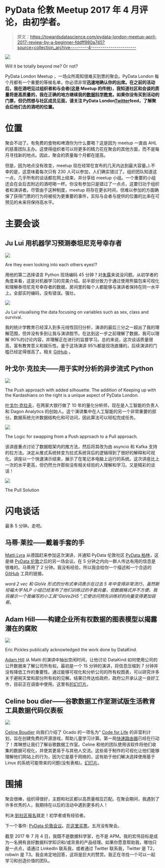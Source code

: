 # PyData 伦敦 Meetup 2017 年 4 月评论，由初学者。

> 原文：<https://towardsdatascience.com/pydata-london-meetup-april-2017-review-by-a-beginner-fddff980a745?source=collection_archive---------4----------------------->

![](img/d3954a5e0e6b456d28a1a4e087695f9e.png)

Will it be totally beyond me? Or not?

PyData London Meetup ，一场众所周知很难买到票的聚会。PyData London 每个月都有一个重要的等候名单，你必须非常**迅速地确认你的出席。在之前的活动后，我在酒吧见过组织者和与会者(这是 Meetup 的传统)，我知道社区和会谈的质量将是高质量的，我在正确的地方继续我的[数据科学教育](https://medium.com/towards-data-science/from-graduate-to-data-science-how-to-get-a-job-that-doesnt-yet-exist-adb0581735f3)。如果你没有买到活动的门票，但仍然想与社区成员见面，请关注 PyData London[Twitter](https://twitter.com/pydatalondon)feed，了解聚会后他们去的酒吧的位置。**

# 位置

聚会不动了。有免费的食物和啤酒你为什么要喝？这是因为 meetup 一直由 AHL 的慈善团队主办。这使得组织者可以将更多的精力花在聚会的其他方面，而不是每月寻找新的地点。因此，聚会的质量每个月都在提高。

但是，因为地点没有改变，meetup 现在经常在宣布的几天内达到最大容量。).不幸的是，这意味着每次只有 230 人可以参加，人们确实错过了。组织团队知道这一点，几乎所有的谈话都在网上结束，并分享给 meetup 小组。一个重要的小组还会在会后去附近的酒吧喝一杯。你没有参加只是错过了一点点，这要归功于组织者和演讲者。尽管由于这种制度，meetup 将存在更长时间，但难以参加的方面确保了获得门票的行为将被视为更重要的事件，实际与会者与提供的位置的比率在可预见的未来将保持高水平。

# 主要会谈

## Ju Lui 用机器学习预测泰坦尼克号幸存者

![](img/afcd08438cefdb89bbb44cf16df34d84.png)

Are they even looking into each others eyes!?

用他的第二选择语言 Python 现场编码 45 分钟？对[朱露](https://twitter.com/arkh4m)来说没问题。从初学者的角度来看，这是对机器学习的完美介绍。前半部分致力于通过使用熊猫包来可视化和理解泰坦尼克号幸存者的数据，房间里的每个人都能够与演讲者保持在同一水平上。全部实时编码，没有错误。强壮。

![](img/43bed18485d4ac1a4e79284d5036f771.png)

Ju Lui visualising the data focusing on variables such as sex, class and survival.

我的统计学教育已经深入到多元线性回归分析，演讲的最后三分之一超出了我的理解范围，但并没有多到让我与演讲脱节。在达到这一步之前理解了数据，我可以理解 90%的讨论内容，并理解正在进行的监督学习。总的来说，这次谈话质量很高，富有教育意义和娱乐性。鉴于这场演讲 95%都是现场直播的，后续演讲的门槛已经定得很高了。相关 [GitHub](https://github.com/Arkham/jack-dies) 。

## 叶戈尔·克拉夫——用于实时分析的异步流式 Python

![](img/806be7b6b40ca7cff7b68e29d1acf48c.png)

The Push approach with added silhouette. The addition of Keeping up with the Kardashians on the right is a unique aspect of PyData London.

[叶戈尔·克拉夫](https://www.linkedin.com/in/egorkraev/)，在两家大银行做了 10 年的量化分析师，现在是人工智能的负责人和 Dagon Analytics 的创始人。这个演讲集中在人工智能的另一个非常重要的部分。数据系统允许数据结构化和可访问，因此算法可以轻松完成任务。

![](img/606ef79ed2fef37c23fda628c5e79ff2.png)

The Logic for swapping from a Push approach to a Pull approach.

该讲座重点讨论了数据框架内的推方法，然后将其改为由 asyncio 和 Kafka 支持的拉方法。决定从推式系统转变为拉式系统背后的逻辑得到了很好的解释和可视化。讲座以一个快速演示结束，展示了在笔记本电脑上运行的系统。这次讲座比上一次的水平更高，但仍然允许那些没有相关经验的人理解和学习。又是精彩的谈话！

![](img/36c14bf40b8b875646269e731ef57c9c.png)

The Pull Solution

# 闪电谈话

最多 5 分钟。走吧。

## 马蒂·莱拉——戴着手套的手

[Matti Lyra](https://twitter.com/mattilyra) 从德国赶来参加这次演讲，并通知 PyData 伦敦社区 [PyData 柏林](https://pydata.org/berlin2017/)，这是继 [PyData 伦敦](https://pydata.org/london2017/)之后的另一场会议。在 5 分钟之内向一群人传达有用的信息是很难的。马蒂用了 2 分钟。我没有经验，所以我会给你一个描述和一个合适的 [GitHub](https://github.com/mattilyra/glove2h5) 工具的链接。

*word 2 vec 和 GloVe 形式的分布式单词表示在过去 5 年中变得非常流行。虽然斯坦福大学 NLP 小组已经发布了他们训练过的手套向量，但数据格式并不方便。我将展示一个我编写的小工具“GloVe2H5 ”,它使访问预先训练好的向量变得更加容易。*

## Adam Hill——构建企业所有权数据的图表模型以揭露潜在的腐败

![](img/e4a02f1509025851a9d4c54fb6875b1c.png)

Eric Pickles publically acknowledged the work done by DataKind.

[Adam Hill](https://twitter.com/AstroAdamH) 从 Matti 的演讲中抽出空闲时间，让他讨论 DataKind 如何使用公司的公开数据来了解公司所有权。最初是一个 15 分钟的演讲，将信息压缩到 7 分钟并没有降低工作的重要性。通过能够可视化和分析公司的所有权图表，可以研究许多关于避税天堂和部分所有权的见解。结果已传达给政府，政府公开承认这一良好工作，目前正在调查中使用。这里有[的幻灯片](https://www.slideshare.net/AdamHill10/diving-into-uk-corporation-ownership-with-neo4j)。

## Celine bou dier——谷歌数据工作室测试版生活教育工具数据代码仪表板

![](img/10e6ee0b854911ec4376f0168c64a378.png)

[Celine Boudier](https://twitter.com/CelineBoudier) 向我们介绍了 Ocado 的一项名为“ [Code for Life](https://www.codeforlife.education/) 的非营利计划，旨在创建免费的开源游戏，帮助儿童学习计算。第一局[快速路由器](https://www.codeforlife.education/rapidrouter/)已经在行动了！席琳想让我们了解谷歌数据工作室。Celine 和他的团队使用该软件将他们收集的数据可视化，并使其更易于与其他人交流。这些易于制作的可视化让他们能够理解他们网站上的行为，因为它是基于网络的，这有助于他们解决选择使用基于 Linux 的系统可能带来的问题(没有表格)。[幻灯片](https://www.slideshare.net/CelineBoudier/how-to-make-data-more-human-with-data-studio-code-for-life)。

# 围捕

聚会很棒，组织得很好，主题和社区都以高质量相互匹配。在聚会期间，我遇到了许多优秀的人，我期待在以后的活动中遇到更多的人！

判决:[到社区报名](https://www.meetup.com/PyData-London-Meetup/)就走！初学者或有经验者。

下一个事件: [PyData 伦敦会议](https://pydata.org/london2017/)。[在这里买票](https://www.eventbrite.com/e/pydata-london-2017-tickets-32628111560)。五月没有聚会。

截至 2017 年 7 月 4 日，我既不是数据科学家，也不是 APM。我的宏伟目标是成为一名拥有良好数据科学知识和/或背景的产品经理。如果你愿意帮助我，哪怕只是一点点，请通过 LinkedIn 联系我，或者通过 Twitter 联系我，Twitter 是 T2，robwin 是 T3。我会肯定地回答，这将是巨大的赞赏。我正在寻找一个可以一起学习和创造价值的团队。